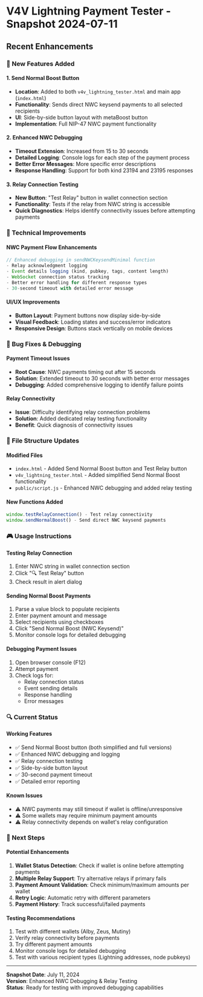 # V4V Lightning Payment Tester - Snapshot 2024-07-11

## Recent Enhancements

### 🎯 New Features Added

#### 1. **Send Normal Boost Button**
- **Location**: Added to both `v4v_lightning_tester.html` and main app (`index.html`)
- **Functionality**: Sends direct NWC keysend payments to all selected recipients
- **UI**: Side-by-side button layout with metaBoost button
- **Implementation**: Full NIP-47 NWC payment functionality

#### 2. **Enhanced NWC Debugging**
- **Timeout Extension**: Increased from 15 to 30 seconds
- **Detailed Logging**: Console logs for each step of the payment process
- **Better Error Messages**: More specific error descriptions
- **Response Handling**: Support for both kind 23194 and 23195 responses

#### 3. **Relay Connection Testing**
- **New Button**: "Test Relay" button in wallet connection section
- **Functionality**: Tests if the relay from NWC string is accessible
- **Quick Diagnostics**: Helps identify connectivity issues before attempting payments

### 🔧 Technical Improvements

#### NWC Payment Flow Enhancements
```javascript
// Enhanced debugging in sendNWCKeysendMinimal function
- Relay acknowledgment logging
- Event details logging (kind, pubkey, tags, content length)
- WebSocket connection status tracking
- Better error handling for different response types
- 30-second timeout with detailed error message
```

#### UI/UX Improvements
- **Button Layout**: Payment buttons now display side-by-side
- **Visual Feedback**: Loading states and success/error indicators
- **Responsive Design**: Buttons stack vertically on mobile devices

### 🐛 Bug Fixes & Debugging

#### Payment Timeout Issues
- **Root Cause**: NWC payments timing out after 15 seconds
- **Solution**: Extended timeout to 30 seconds with better error messages
- **Debugging**: Added comprehensive logging to identify failure points

#### Relay Connectivity
- **Issue**: Difficulty identifying relay connection problems
- **Solution**: Added dedicated relay testing functionality
- **Benefit**: Quick diagnosis of connectivity issues

### 📁 File Structure Updates

#### Modified Files
- `index.html` - Added Send Normal Boost button and Test Relay button
- `v4v_lightning_tester.html` - Added simplified Send Normal Boost functionality
- `public/script.js` - Enhanced NWC debugging and added relay testing

#### New Functions Added
```javascript
window.testRelayConnection() - Test relay connectivity
window.sendNormalBoost() - Send direct NWC keysend payments
```

### 🎮 Usage Instructions

#### Testing Relay Connection
1. Enter NWC string in wallet connection section
2. Click "🔍 Test Relay" button
3. Check result in alert dialog

#### Sending Normal Boost Payments
1. Parse a value block to populate recipients
2. Enter payment amount and message
3. Select recipients using checkboxes
4. Click "Send Normal Boost (NWC Keysend)"
5. Monitor console logs for detailed debugging

#### Debugging Payment Issues
1. Open browser console (F12)
2. Attempt payment
3. Check logs for:
   - Relay connection status
   - Event sending details
   - Response handling
   - Error messages

### 🔍 Current Status

#### Working Features
- ✅ Send Normal Boost button (both simplified and full versions)
- ✅ Enhanced NWC debugging and logging
- ✅ Relay connection testing
- ✅ Side-by-side button layout
- ✅ 30-second payment timeout
- ✅ Detailed error reporting

#### Known Issues
- ⚠️ NWC payments may still timeout if wallet is offline/unresponsive
- ⚠️ Some wallets may require minimum payment amounts
- ⚠️ Relay connectivity depends on wallet's relay configuration

### 🚀 Next Steps

#### Potential Enhancements
1. **Wallet Status Detection**: Check if wallet is online before attempting payments
2. **Multiple Relay Support**: Try alternative relays if primary fails
3. **Payment Amount Validation**: Check minimum/maximum amounts per wallet
4. **Retry Logic**: Automatic retry with different parameters
5. **Payment History**: Track successful/failed payments

#### Testing Recommendations
1. Test with different wallets (Alby, Zeus, Mutiny)
2. Verify relay connectivity before payments
3. Try different payment amounts
4. Monitor console logs for detailed debugging
5. Test with various recipient types (Lightning addresses, node pubkeys)

---

**Snapshot Date**: July 11, 2024  
**Version**: Enhanced NWC Debugging & Relay Testing  
**Status**: Ready for testing with improved debugging capabilities 